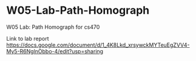 # W05-Lab-Path-Homograph
W05 Lab: Path Homograph for cs470


Link to lab report https://docs.google.com/document/d/1_4K8Lkd_xrsywckMYTeuEgZVV4-My5-R6NglnObbo-4/edit?usp=sharing
